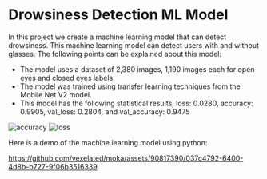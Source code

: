 # Drowsiness Detection ML Model

In this project we create a machine learning model that can detect drowsiness. This machine learning model can detect users with and without glasses. The following points can be explained about this model:

- The model uses a dataset of 2,380 images, 1,190 images each for open eyes and closed eyes labels.
- The model was trained using transfer learning techniques from the Mobile Net V2 model.
- This model has the following statistical results, loss: 0.0280, accuracy: 0.9905, val_loss: 0.2804, and val_accuracy: 0.9475

![accuracy](https://github.com/vexelated/moka/assets/90817390/60abbede-b631-433c-b704-1d927ef3ecd1)
![loss](https://github.com/vexelated/moka/assets/90817390/8eab90d5-fc73-4edf-878f-eb8faaafcca7)

Here is a demo of the machine learning model using python:

https://github.com/vexelated/moka/assets/90817390/037c4792-6400-4d8b-b727-9f06b3516339
